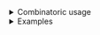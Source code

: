 <details>
<summary style="display: list-item;">Combinatoric usage</summary>

```no_run
# use bpaf::*;
# #[allow(dead_code)]
#[derive(Debug, Clone)]
pub struct Options {
    switch: bool,
    commands: Vec<Cmd>,
}

# #[allow(dead_code)]
#[derive(Debug, Clone)]
enum Cmd {
    Eat(String),
    Drink(bool),
    Sleep(usize),
}

fn cmd() -> impl Parser<Cmd> {
    let eat = positional::<String>("FOOD")
        .to_options()
        .command("eat")
        .adjacent()
        .map(Cmd::Eat);

    let drink = long("coffee")
        .switch()
        .to_options()
        .command("drink")
        .adjacent()
        .map(Cmd::Drink);

    let sleep = long("time")
        .argument::<usize>("HOURS")
        .to_options()
        .command("sleep")
        .adjacent()
        .map(Cmd::Sleep);

    construct!([eat, drink, sleep])
}

pub fn options() -> OptionParser<Options> {
    let switch = short('s').switch();
    let commands = cmd().many();
    construct!(Options { commands, switch }).to_options()
}
```

</details>
<details>
<summary style="display: list-item;">Examples</summary>


You can chain one or more commands, commands can be arbitrarily nested too
```console
% app eat fastfood drink --coffee sleep --time=5
Options { switch: false, commands: [Eat("fastfood"), Drink(true), Sleep(5)] }
```

You can pass other flags after all the commands but not in between them
since commands are treated as positionals. It should be possible to consume
items before and between commands as well if they are consumed before the commands
like this: `construct!(Options { switch, commands })` but in that case you need
to be careful about not consuming anything from the command themselves.
```console
% app sleep --time 10 eat "Bak Kut Teh" drink -s
Options { switch: true, commands: [Sleep(10), Eat("Bak Kut Teh"), Drink(false)] }
```

</details>
